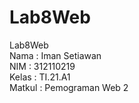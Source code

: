 # Lab8Web
Lab8Web\
Nama : Iman Setiawan\
NIM : 312110219\
Kelas : TI.21.A1\
Matkul : Pemograman Web 2
